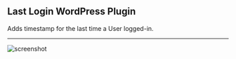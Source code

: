 ## Last Login WordPress Plugin
Adds timestamp for the last time a User logged-in.

---

![screenshot](https://user-images.githubusercontent.com/18317878/78822578-2d457680-7990-11ea-9831-e56d6a4c90cf.png)
